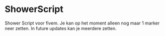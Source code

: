 # ShowerScript
Shower Script voor fivem. Je kan op het moment alleen nog maar 1 marker neer zetten. In future updates kan je meerdere zetten.
